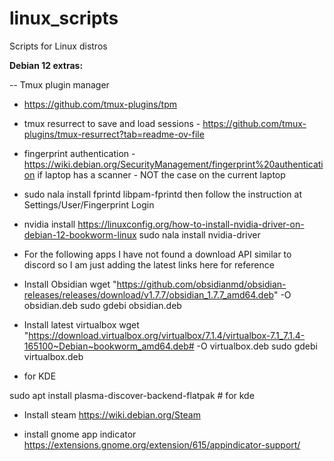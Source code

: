 # linux_scripts
Scripts for Linux distros

**Debian 12 extras:**

-- Tmux plugin manager
- https://github.com/tmux-plugins/tpm
- tmux resurrect to save and load sessions - https://github.com/tmux-plugins/tmux-resurrect?tab=readme-ov-file


- fingerprint authentication - https://wiki.debian.org/SecurityManagement/fingerprint%20authentication 
if laptop has a scanner - NOT the case on the current laptop

- sudo nala install fprintd libpam-fprintd
then follow the instruction at Settings/User/Fingerprint Login

- nvidia install https://linuxconfig.org/how-to-install-nvidia-driver-on-debian-12-bookworm-linux
sudo nala install nvidia-driver

- For the following apps I have not found a download API similar to discord
so I am just adding the latest links here for reference

- Install Obsidian 
wget "https://github.com/obsidianmd/obsidian-releases/releases/download/v1.7.7/obsidian_1.7.7_amd64.deb" -O obsidian.deb 
sudo gdebi obsidian.deb

- Install latest virtualbox
wget "https://download.virtualbox.org/virtualbox/7.1.4/virtualbox-7.1_7.1.4-165100~Debian~bookworm_amd64.deb# -O 
virtualbox.deb
sudo gdebi virtualbox.deb

- for KDE

sudo apt install plasma-discover-backend-flatpak # for kde

- Install steam
https://wiki.debian.org/Steam

- install gnome app indicator
https://extensions.gnome.org/extension/615/appindicator-support/
